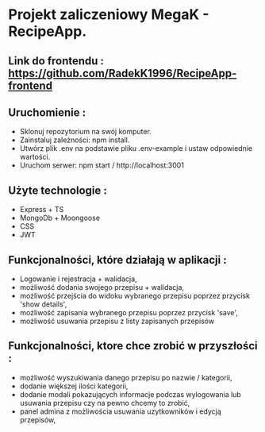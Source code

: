 # Projekt zaliczeniowy MegaK - RecipeApp. 


## Link do frontendu : https://github.com/RadekK1996/RecipeApp-frontend

## Uruchomienie : 
- Sklonuj repozytorium na swój komputer.
- Zainstaluj zależności: npm install.  
- Utwórz plik .env na podstawie pliku .env-example i ustaw odpowiednie wartości.
- Uruchom serwer: npm start / http://localhost:3001

## Użyte technologie :
- Express + TS
- MongoDb + Moongoose
- CSS
- JWT

## Funkcjonalności, które działają w aplikacji : 
- Logowanie i rejestracja + walidacja,
- możliwość dodania swojego przepisu + walidacja,
- możliwość przejścia do widoku wybranego przepisu poprzez przycisk 'show details',
- możliwość zapisania wybranego przepisu poprzez przycisk 'save',
- możliwość usuwania przepisu z listy zapisanych przepisów


## Funkcjonalności, ktore chce zrobić w przyszłości : 
- możliwość wyszukiwania danego przepisu po nazwie / kategorii,
- dodanie większej ilości kategorii,
- dodanie modali pokazujących informacje podczas wylogowania lub usuwania przepisu czy na pewno chcemy to zrobić,
- panel admina z możliwościa usuwania uzytkowników i edycją przepisów,
